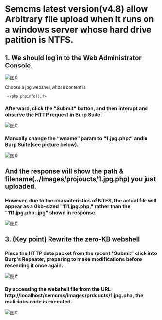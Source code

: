 # Semcms latest version(v4.8) allow Arbitrary file upload when it runs on a windows server whose hard drive patition is NTFS.

## 1. We should log in to the Web Administrator Console.

![图片](https://github.com/ss122-0ss/semcmsv4.8/assets/131983607/2061afa7-35a9-45e5-a298-a2b385c48188)


Choose a jpg webshell,whose content is

```
 <?php phpinfo();?>
```



### Afterward, click the "Submit" button, and then interupt and observe the HTTP request in Burp Suite.


![图片](https://github.com/ss122-0ss/semcmsv4.8/assets/131983607/87eb60a3-e2b1-4673-939b-16e896dab231)



### Manually change the “wname” param to “1.jpg.php:”  andin Burp Suite(see picture below).

![图片](https://github.com/ss122-0ss/semcmsv4.8/assets/131983607/99cac086-d518-4722-b4cc-c055e2f25aa5)


## And the response will show the path & filename(../Images/projoucts/1.jpg.php) you just uploaded.

### **However, due to the characteristics of NTFS, the actual file will appear as a 0kb-sized "111.jpg.php," rather than the "111.jpg.php:.jpg" shown in response.**
![图片](https://github.com/ss122-0ss/semcmsv4.8/assets/131983607/93e5198b-f40d-492a-bdd3-e96a023e43ca)


## 3. (Key point) Rewrite the zero-KB webshell

### Place the HTTP data packet from the recent "Submit" click into Burp's Repeater, preparing to make modifications before resending it once again.

![图片](https://github.com/ss122-0ss/semcmsv4.8/assets/131983607/50aa8980-b5f4-4931-b0bf-4b04591746ad)



### By accessing the webshell file from the URL http://localhost/semcms/images/prdoucts/1.jpg.php, the malicious code is executed.

![图片](https://github.com/ss122-0ss/semcmsv4.8/assets/131983607/a53bcc4a-6581-4e6a-a4d4-d04b1e5d6bd6)
